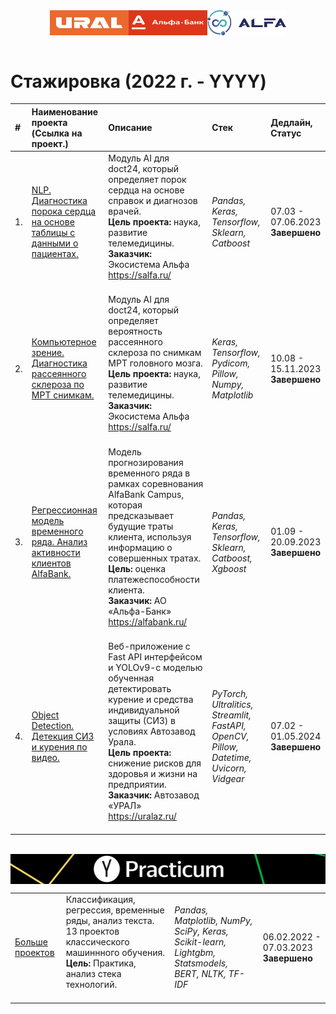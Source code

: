 <div style="display: flex; justify-content: center;">
    <img src="https://github.com/DmitryTatarintsev/internship/blob/main/Ural-logo.jpg" alt="Image 1" style="width: 25%; height: auto;">
    <img src="https://github.com/DmitryTatarintsev/internship/blob/main/alfa.png" alt="Image 2" style="width: 25%; height: auto;">
    <img src="https://github.com/DmitryTatarintsev/internship/blob/main/salfa.png" alt="Image 2" style="width: 25%; height: auto;">
</div>
<br>

# Стажировка (2022 г. - YYYY)

| #  | Наименование проекта (Cсылка на проект.)  | Описание  | Стек | Дедлайн, Статус |
|:-|:-|:-|:-|:-|
| 1.|<a href='https://github.com/DmitryTatarintsev/internship/tree/main/vps_folder'>NLP. Диагностика порока сердца на основе таблицы с данными о пациентах.</a> |Модуль AI для doct24, который определяет порок сердца на основе справок и диагнозов врачей. <br>**Цель проекта:** наука, развитие телемедицины. <br>**Заказчик:** Экосистема Альфа https://salfa.ru/<br><br>|*Pandas, Keras, Tensorflow, Sklearn, Catboost*| 07.03 - 07.06.2023 **Завершено**|
| 2.|<a href='https://github.com/DmitryTatarintsev/internship/tree/main/multiple_sclerosis'>Компьютерное зрение. Диагностика рассеянного склероза по МРТ снимкам.</a> |Модуль AI для doct24, который определяет вероятность рассеянного склероза по снимкам МРТ головного мозга. <br>**Цель проекта:** наука, развитие телемедицины. <br>**Заказчик:** Экосистема Альфа https://salfa.ru/<br><br>|*Keras, Tensorflow, Pydicom, Pillow, Numpy, Matplotlib*| 10.08 - 15.11.2023 **Завершено**|
| 3.|<a href='https://github.com/DmitryTatarintsev/internship/tree/main/AlfaBankCampus'>Регрессионная модель временного ряда. Анализ активности клиентов AlfaBank.</a> |Модель прогнозирования временного ряда в рамках соревнования AlfaBank Campus, которая предсказывает будущие траты клиента, используя информацию о совершенных тратах. <br>**Цель:** оценка платежеспособности клиента. <br>**Заказчик:** АО «Альфа-Банк» https://alfabank.ru/<br><br>|*Pandas, Keras, Tensorflow, Sklearn, Catboost, Xgboost*| 01.09 - 20.09.2023 **Завершено**|
| 4.|<a href='https://github.com/DmitryTatarintsev/internship/tree/main/siz_detection'>Object Detection. Детекция СИЗ и курения по видео.</a> | Веб-приложение с Fast API интерфейсом и YOLOv9-c моделью обученная детектировать курение и средства индивидуальной защиты (СИЗ) в условиях Автозавод Урала. <br>**Цель проекта:** снижение рисков для здоровья и жизни на предприятии. <br>**Заказчик:** Автозавод «УРАЛ» https://uralaz.ru/<br><br>|*PyTorch, Ultralitics, Streamlit, FastAPI, OpenCV, Pillow, Datetime, Uvicorn, Vidgear*| 07.02 - 01.05.2024 **Завершено**|

<br>
<div style="display: flex; justify-content: center;">
    <img src="https://github.com/DmitryTatarintsev/internship/blob/main/yp.png" alt="Image 1" style="width: 100%; height: 40;">
</div>

| | | | |
|:-|:-|:-|:-|
| [Больше проектов](https://github.com/DmitryTatarintsev/Other-Projects) | Классификация, регрессия, временные ряды, анализ текста. 13 проектов классического машиннного обучения. <br>**Цель:** Практикa, анализ стека технологий.<br><br>| *Pandas, Matplotlib, NumPy, SciPy, Keras, Scikit-learn, Lightgbm, Statsmodels, BERT, NLTK, TF-IDF*  | 06.02.2022 - 07.03.2023 **Завершено** |

